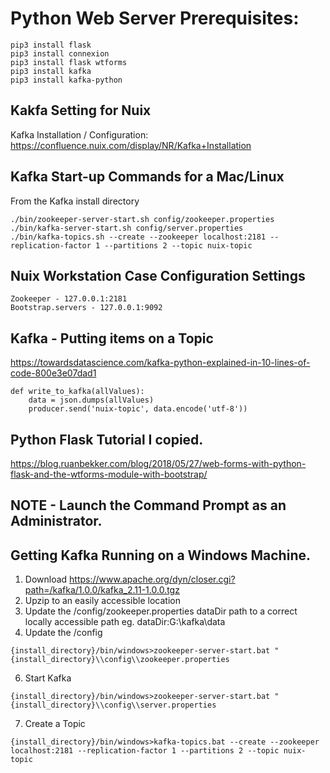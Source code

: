 # Python Web Server Prerequisites:

```
pip3 install flask
pip3 install connexion
pip3 install flask wtforms
pip3 install kafka
pip3 install kafka-python
```
## Kakfa Setting for Nuix
Kafka Installation / Configuration:
https://confluence.nuix.com/display/NR/Kafka+Installation

## Kafka Start-up Commands for a Mac/Linux
From the Kafka install directory
```
./bin/zookeeper-server-start.sh config/zookeeper.properties
./bin/kafka-server-start.sh config/server.properties
./bin/kafka-topics.sh --create --zookeeper localhost:2181 --replication-factor 1 --partitions 2 --topic nuix-topic
```

## Nuix Workstation Case Configuration Settings
```
Zookeeper - 127.0.0.1:2181
Bootstrap.servers - 127.0.0.1:9092
```
## Kafka - Putting items on a Topic
https://towardsdatascience.com/kafka-python-explained-in-10-lines-of-code-800e3e07dad1
```
def write_to_kafka(allValues):
	data = json.dumps(allValues)
	producer.send('nuix-topic', data.encode('utf-8'))
```
## Python Flask Tutorial I copied.
https://blog.ruanbekker.com/blog/2018/05/27/web-forms-with-python-flask-and-the-wtforms-module-with-bootstrap/


## NOTE - Launch the Command Prompt as an Administrator.

## Getting Kafka Running on a Windows Machine.
1. Download https://www.apache.org/dyn/closer.cgi?path=/kafka/1.0.0/kafka_2.11-1.0.0.tgz
2. Upzip to an easily accessible location
3. Update the /config/zookeeper.properties dataDir path to a correct locally accessible path eg. dataDir:G:\\kafka\\data
4. Update the /config
```
{install_directory}/bin/windows>zookeeper-server-start.bat "{install_directory}\\config\\zookeeper.properties
```
6. Start Kafka
```
{install_directory}/bin/windows>zookeeper-server-start.bat "{install_directory}\\config\\server.properties
```
7. Create a Topic
```
{install_directory}/bin/windows>kafka-topics.bat --create --zookeeper localhost:2181 --replication-factor 1 --partitions 2 --topic nuix-topic
```
